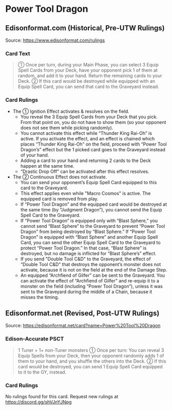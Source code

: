 # Power Tool Dragon

## Edisonformat.com (Historical, Pre-UTW Rulings)

Source: https://www.edisonformat.com/rulings

### Card Text

> ① Once per turn, during your Main Phase, you can select 3 Equip Spell Cards from your Deck, have your opponent pick 1 of them at random, and add it to your hand. Return the remaining cards to your Deck. ② If this card would be destroyed while equipped with an Equip Spell Card, you can send that card to the Graveyard instead.

### Card Rulings

*   The ① Ignition Effect activates & resolves on the field.
    *   You reveal the 3 Equip Spell Cards from your Deck that you pick. From that point on, you do not have to show them (so your opponent does not see them while picking randomly).
    *   You cannot activate this effect while “Thunder King Rai-Oh” is active. If you activate the effect, and an effect is chained which places “Thunder King Rai-Oh” on the field, proceed with “Power Tool Dragon’s” effect but the 1 picked card goes to the Graveyard instead of your hand.
    *   Adding a card to your hand and returning 2 cards to the Deck happen at the same time.
    *   “Drastic Drop Off” can be activated after this effect resolves.
*   The ② Continuous Effect does not activate.
    *   You can send your opponent’s Equip Spell Card equipped to this card to the Graveyard.
    *   This effect applies even while "Macro Cosmos" is active. The equipped card is removed from play.
    *   If “Power Tool Dragon” and the equipped card would be destroyed at the same time (by “Judgment Dragon”), you cannot send the Equip Spell Card to the Graveyard.
    *   If “Power Tool Dragon” is equipped only with “Blast Sphere,” you cannot send “Blast Sphere” to the Graveyard to prevent “Power Tool Dragon” from being destroyed by “Blast Sphere.” If “Power Tool Dragon” is equipped with “Blast Sphere” and another Equip Spell Card, you can send the other Equip Spell Card to the Graveyard to protect “Power Tool Dragon.” In that case, “Blast Sphere” is destroyed, but no damage is inflicted for “Blast Sphere’s” effect.
    *   If you send "Double Tool C&D" to the Graveyard, the effect of “Double Tool C&D” that destroys the opponent’s monster does not activate, because it is not on the field at the end of the Damage Step.
    *   An equipped “Archfiend of Gilfer” can be sent to the Graveyard. You can activate the effect of “Archfiend of Gilfer” and re-equip it to a monster on the field (including “Power Tool Dragon”), unless it was sent to the Graveyard during the middle of a Chain, because it misses the timing.

## Edisonformat.net (Revised, Post-UTW Rulings)

Source: https://edisonformat.net/card?name=Power%20Tool%20Dragon

### Edison-Accurate PSCT

> 1 Tuner + 1+ non-Tuner monsters
> ① Once per turn: You can reveal 3 Equip Spells from your Deck,
> then your opponent randomly adds 1 of them to your hand, and you shuffle the others into the Deck.
> ② If this card would be destroyed, you can send 1 Equip Spell Card equipped to it to the GY, instead.

### Card Rulings

No rulings found for this card. Request new rulings at https://discord.gg/shVJnYJNpg
            